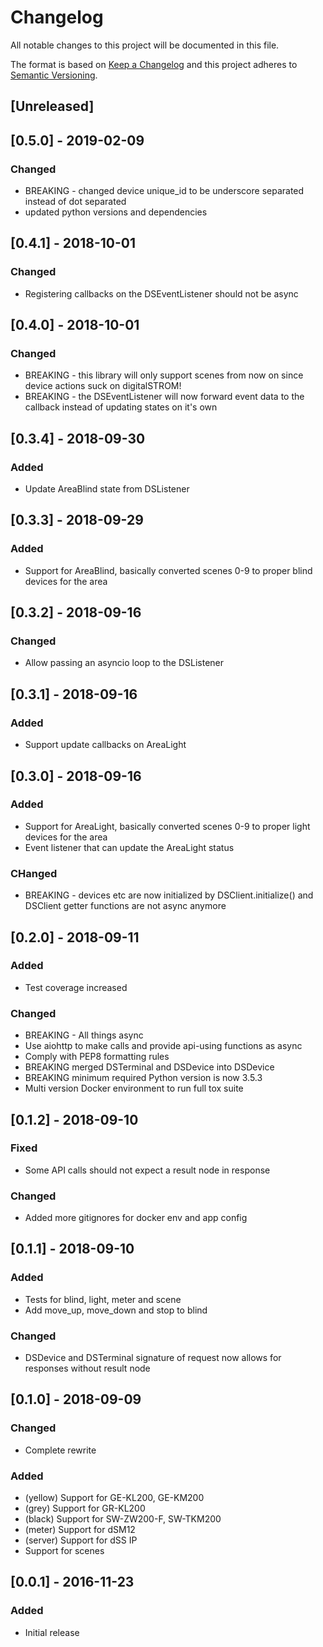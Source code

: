 # Changelog
All notable changes to this project will be documented in this file.

The format is based on [Keep a Changelog](http://keepachangelog.com/en/1.0.0/)
and this project adheres to [Semantic Versioning](http://semver.org/spec/v2.0.0.html).

## [Unreleased]

## [0.5.0] - 2019-02-09
### Changed
- BREAKING - changed device unique_id to be underscore separated instead of dot separated
- updated python versions and dependencies

## [0.4.1] - 2018-10-01
### Changed
- Registering callbacks on the DSEventListener should not be async

## [0.4.0] - 2018-10-01
### Changed
- BREAKING - this library will only support scenes from now on since device actions suck on digitalSTROM!
- BREAKING - the DSEventListener will now forward event data to the callback instead of updating states on it's own

## [0.3.4] - 2018-09-30
### Added
- Update AreaBlind state from DSListener

## [0.3.3] - 2018-09-29
### Added
- Support for AreaBlind, basically converted scenes 0-9 to proper blind devices for the area

## [0.3.2] - 2018-09-16
### Changed
- Allow passing an asyncio loop to the DSListener

## [0.3.1] - 2018-09-16
### Added
- Support update callbacks on AreaLight

## [0.3.0] - 2018-09-16
### Added
- Support for AreaLight, basically converted scenes 0-9 to proper light devices for the area
- Event listener that can update the AreaLight status
### CHanged
- BREAKING - devices etc are now initialized by DSClient.initialize() and DSClient getter functions are not async anymore

## [0.2.0] - 2018-09-11
### Added
- Test coverage increased
### Changed
- BREAKING - All things async
- Use aiohttp to make calls and provide api-using functions as async
- Comply with PEP8 formatting rules
- BREAKING merged DSTerminal and DSDevice into DSDevice
- BREAKING minimum required Python version is now 3.5.3
- Multi version Docker environment to run full tox suite

## [0.1.2] - 2018-09-10
### Fixed
- Some API calls should not expect a result node in response
### Changed
- Added more gitignores for docker env and app config

## [0.1.1] - 2018-09-10
### Added
- Tests for blind, light, meter and scene
- Add move_up, move_down and stop to blind
### Changed
- DSDevice and DSTerminal signature of request now allows for responses without result node

## [0.1.0] - 2018-09-09
### Changed
- Complete rewrite

### Added
- (yellow) Support for GE-KL200, GE-KM200
- (grey) Support for GR-KL200
- (black) Support for SW-ZW200-F, SW-TKM200
- (meter) Support for dSM12
- (server) Support for dSS IP
- Support for scenes

## [0.0.1] - 2016-11-23
### Added
- Initial release
